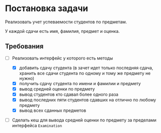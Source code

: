 # Постановка задачи

Реализовать учет успеваемости студентов по предметам. 

У каждой сдачи есть имя, фамилия, предмет и оценка.

## Требования
- [ ] Реализовать интерфейс у которого есть методы
  - [x] добавить сдачу студента (в зачет идет только последняя сдача, хранить все сдачи студента по одному и тому же предмету не нужно)
  - [x] получить сдачу студента по имени и фамилии и предмету
  - [x] вывод средней оценки по предмету
  - [x] вывод студентов кто сдавал более одного раза
  - [x] вывод последних пяти студентов сдавших на отлично по любому предмету
  - [x] вывод всех сданных предметов
- [ ] Сделать кеш для вывода средней оценки по предмету за пределами интерфейса `Examination`

